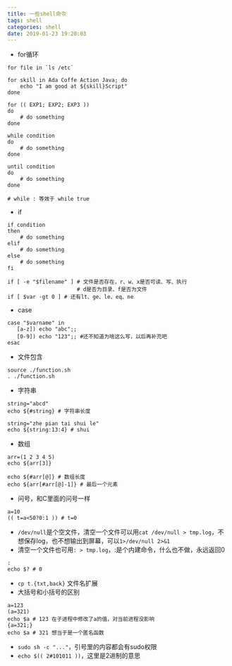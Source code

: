 ```yaml
---
title: 一些shell命令
tags: shell
categories: shell
date: 2019-01-23 19:20:03
---
```


- for循环

```shell
for file in `ls /etc`

for skill in Ada Coffe Action Java; do
    echo "I am good at ${skill}Script"
done

for (( EXP1; EXP2; EXP3 ))
do
    # do something
done

while condition
do
    # do something
done

until condition
do
    # do something
done

# while : 等效于 while true
```

- if

```shell
if condition
then
    # do something
elif
    # do something
else
    # do something
fi

if [ -e "$filename" ] # 文件是否存在，r、w、x是否可读、写、执行
                      # d是否为目录、f是否为文件
if [ $var -gt 0 ] # 还有lt、ge、le、eq、ne
```

- case


 ```shell
case "$varname" in
    [a-z]) echo "abc";;
    [0-9]) echo "123";; #还不知道为啥这么写，以后再补充吧
esac
 ```

- 文件包含

```shell
source ./function.sh
. ./function.sh
```

- 字符串

```shell
string="abcd"
echo ${#string} # 字符串长度

string="zhe pian tai shui le"
echo ${string:13:4} # shui
```

- 数组

```shell
arr=(1 2 3 4 5)
echo ${arr[3]}

echo ${#arr[@]} # 数组长度
echo ${arr[#arr[@]-1]} # 最后一个元素
```
- 问号，和C里面的问号一样

```shell
a=10
(( t=a<50?0:1 )) # t=0
```

- `/dev/null`是个空文件，清空一个文件可以用`cat /dev/null > tmp.log`，不想保存log，也不想输出到屏幕，可以`1>/dev/null 2>&1`
- 清空一个文件也可用`: > tmp.log`，:是个内建命令，什么也不做，永远返回0

```shell
:
echo $? # 0
 ```

 - `cp t.{txt,back}` 文件名扩展
 - 大括号和小括号的区别


 ```shell
 a=123
 (a=321)
 echo $a # 123 在子进程中修改了a的值，对当前进程没影响
 {a=321;}
 echo $a # 321 想当于是一个匿名函数
 ```

 - `sudo sh -c "..."`，引号里的内容都会有sudo权限
 - `echo $(( 2#101011 ))`，这里是2进制的意思
